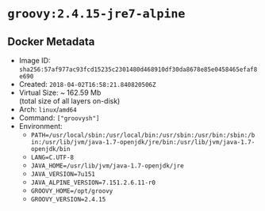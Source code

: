 # `groovy:2.4.15-jre7-alpine`

## Docker Metadata

- Image ID: `sha256:57af977ac93fcd15235c2301480d468910df30da8678e85e0458465efaf8e690`
- Created: `2018-04-02T16:58:21.840820506Z`
- Virtual Size: ~ 162.59 Mb  
  (total size of all layers on-disk)
- Arch: `linux`/`amd64`
- Command: `["groovysh"]`
- Environment:
  - `PATH=/usr/local/sbin:/usr/local/bin:/usr/sbin:/usr/bin:/sbin:/bin:/usr/lib/jvm/java-1.7-openjdk/jre/bin:/usr/lib/jvm/java-1.7-openjdk/bin`
  - `LANG=C.UTF-8`
  - `JAVA_HOME=/usr/lib/jvm/java-1.7-openjdk/jre`
  - `JAVA_VERSION=7u151`
  - `JAVA_ALPINE_VERSION=7.151.2.6.11-r0`
  - `GROOVY_HOME=/opt/groovy`
  - `GROOVY_VERSION=2.4.15`
